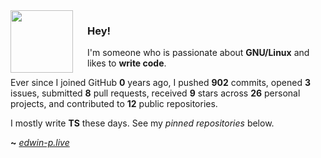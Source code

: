 <img align="left" width="100px" style="padding-right: 20px" src="https://static-00.iconduck.com/assets.00/file-type-angular-icon-1907x2048-tobdkjt1.png">

### Hey!

I'm someone who is passionate about **GNU/Linux** and likes to **write code**.


Ever since I joined GitHub **0** years ago, I pushed **902** commits, opened **3** issues, submitted **8** pull requests, received **9** stars across **26** personal projects, and contributed to **12** public repositories.

I mostly write **TS** these days. See my _pinned repositories_ below.

**~** [_edwin-p.live_](https://edwin-p.live/)
